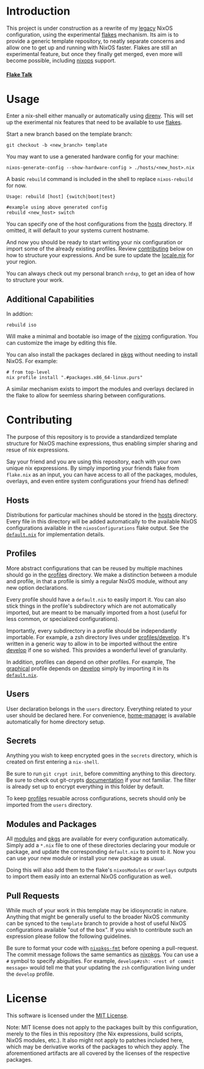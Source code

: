 # Introduction

This project is under construction as a rewrite of my [legacy][old]
NixOS configuration, using the experimental [flakes][rfc] mechanism. Its aim is
to provide a generic template repository, to neatly separate concerns and allow
one to get up and running with NixOS faster. Flakes are still an experimental
feature, but once they finally get merged, even more will become possible,
including [nixops](https://nixos.org/nixops) support.


#### [Flake Talk][video]

# Usage

Enter a nix-shell either manually or automatically using [direnv][direnv]. This
will set up the exerimental nix features that need to be available to use
[flakes][pr].

Start a new branch based on the template branch:
```
git checkout -b <new_branch> template
```

You may want to use a generated hardware config for your machine:
```
nixos-generate-config --show-hardware-config > ./hosts/<new_host>.nix
```


A basic `rebuild` command is included in the shell to replace
`nixos-rebuild` for now.

```
Usage: rebuild [host] {switch|boot|test}

#example using above generated config
rebuild <new_host> switch
```

You can specify one of the host configurations from the [hosts](hosts)
directory. If omitted, it will default to your systems current hostname.

And now you should be ready to start writing your nix configuration or import
some of the already existing profiles. Review [contributing](#contributing)
below on how to structure your expressions. And be sure to update the
[locale.nix](local/locale.nix) for your region.

You can always check out my personal branch `nrdxp`, to get an idea of how to
structure your work.

## Additional Capabilities

In addtion:
```
rebuild iso
```

Will make a minimal and bootable iso image of the [niximg](hosts/niximg.nix)
configuration. You can customize the image by editing this file.

You can also install the packages declared in [pkgs](pkgs) without needing
to install NixOS. For example:
```
# from top-level
nix profile install ".#packages.x86_64-linux.purs"
```

A similar mechanism exists to import the modules and overlays declared in the
flake to allow for seemless sharing between configurations.

# Contributing

The purpose of this repository is to provide a standardized template structure
for NixOS machine expressions, thus enabling simpler sharing and resue of nix
expressions.

Say your friend and you are using this repository, each with your own unique
nix epxpressions. By simply importing your friends flake from `flake.nix` as an
input, you can have access to all of the packages, modules, overlays, and even
entire system configurations your friend has defined!

## Hosts
Distributions for particular machines should be stored in the [hosts](hosts)
directory. Every file in this directory will be added automatically to the
available NixOS configurations available in the `nixosConfigurations` flake
output. See the [`default.nix`](hosts/default.nix) for implementation details.

## Profiles
More abstract configurations that can be reused by multiple machines should
go in the [profiles](profiles) directory. We make a distinction between a module
and profile, in that a profile is simly a regular NixOS module, without any new
option declarations.

Every profile should have a `default.nix` to easily import it. You can also
stick things in the profile's subdirectory which are not automatically
imported, but are meant to be manually imported from a host (useful for less
common, or specialized configurations).

Importantly, every subdirectory in a profile should be independantly importable.
For example, a zsh directory lives under [profiles/develop](profiles/develop/zsh).
It's written in a generic way to allow in to be imported without the entire
[develop](profiles/develop) if one so wished. This provides a wonderful level of
granularity.

In addition, profiles can depend on other profiles. For example, The
[graphical](profiles/graphical) profile depends on [develop](profiles/develop)
simply by importing it in its [`default.nix`](profiles/graphical/default.nix).

## Users
User declaration belongs in the `users` directory. Everything related to
your user should be declared here. For convenience, [home-manager][home-manager]
is available automatically for home directory setup.

## Secrets
Anything you wish to keep encrypted goes in the `secrets` directory, which is
created on first entering a `nix-shell`.

Be sure to run `git crypt init`, before committing anything to this directory.
Be sure to check out git-crypts [documentation](https://github.com/AGWA/git-crypt)
if your not familiar. The filter is already set up to encrypt everything in this
folder by default.

To keep [profiles](profiles) resuable across configurations, secrets should
only be imported from the `users` directory.

## Modules and Packages
All [modules](modules/default.nix) and [pkgs](pkgs/default.nix) are available
for every configuration automatically. Simply add a `*.nix` file to one of
these  directories declaring your module or package, and update the
corresponding `default.nix` to point to it. Now you can use your new module or
install your new package as usual.

Doing this will also add them to the flake's `nixosModules` or `overlays`
outputs to import them easily into an external NixOS configuration as well.

## Pull Requests

While much of your work in this template may be idiosyncratic in nature. Anything
that might be generally useful to the broader NixOS community can be synced to
the `template` branch to provide a host of useful NixOS configurations available
"out of the box". If you wish to contribute such an expression please follow
the following guidelines.

Be sure to format your code with [`nixpkgs-fmt`][nixpkgs-fmt] before
opening a pull-request. The commit message follows the same semantics as
[nixpkgs][nixpkgs]. You can use a `#` symbol to specify abiguities. For example,
`develop#zsh: <rest of commit message>` would tell me that your updating the
`zsh` configuration living under the `develop` profile.



# License

This software is licensed under the [MIT License](COPYING).

Note: MIT license does not apply to the packages built by this configuration,
merely to the files in this repository (the Nix expressions, build
scripts, NixOS modules, etc.). It also might not apply to patches
included here, which may be derivative works of the packages to
which they apply. The aforementioned artifacts are all covered by the
licenses of the respective packages.

[direnv]: https://direnv.net
[home-manager]: https://github.com/rycee/home-manager
[NixOS]: https://nixos.org
[nixpkgs-fmt]: https://github.com/nix-community/nixpkgs-fmt
[nixpkgs]: https://github.com/NixOS/nixpkgs
[old]: https://github.com/nrdxp/nixos
[pr]:  https://github.com/NixOS/nixpkgs/pull/68897
[rfc]: https://github.com/tweag/rfcs/blob/flakes/rfcs/0049-flakes.md
[video]: https://www.youtube.com/watch?v=UeBX7Ide5a0
